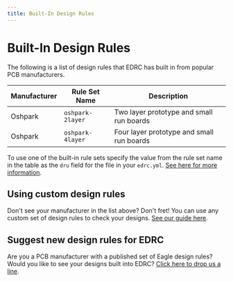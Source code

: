 ```yaml
---
title: Built-In Design Rules
---
```


# Built-In Design Rules
The following is a list of design rules that EDRC has built in from popular PCB manufacturers.

| Manufacturer | Rule Set Name | Description |
| ------------ | ------------- | ----------- |
| <a name="oshpark"></a>Oshpark | `oshpark-2layer` | Two layer prototype and small run boards [<span class="ion-link"></span>](http://docs.oshpark.com/design-tools/eagle/design-rules-files/)|
| Oshpark | `oshpark-4layer` | Four layer prototype and small run boards [<span class="ion-link"></span>](http://docs.oshpark.com/design-tools/eagle/design-rules-files/) |

To use one of the built-in rule sets specify the value from the rule set name in the table as the `dru` field for the file in your `edrc.yml`. [See here for more information](/guides/setup-custom-dru).

## Using custom design rules
Don't see your manufacturer in the list above? Don't fret! You can use any custom set of design rules to check your designs. [See our guide here](/guides/setup-custom-dru).

## Suggest new design rules for EDRC
Are you a PCB manufacturer with a published set of Eagle design rules? Would you like to see your designs built into EDRC? [Click here to drop us a line](/design-rules-list/suggest-new-rules).